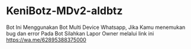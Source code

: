 # KeniBotz-MDv2-aldbtz
Bot Ini Menggunakan Bot Multi Device Whatsapp, Jika Kamu menemukan bug dan error Pada Bot Silahkan Lapor Owner melalui link ini https://wa.me/62895388375000
